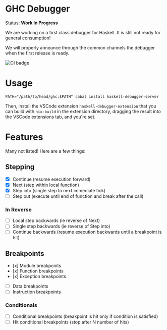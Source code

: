 # GHC Debugger

Status: **Work In Progress**

We are working on a first class debugger for Haskell.
It is still not ready for general consumption!

We will properly announce through the common channels the debugger when the
first release is ready.

![CI badge](https://github.com/well-typed/ghc-debugger/actions/workflows/debugger.yaml/badge.svg)

# Usage

```
PATH="/path/to/head/ghc:$PATH" cabal install haskell-debugger-server
```

Then, install the VSCode extension `haskell-debugger-extension` that you can
build with `nix-build` in the extension directory, dragging the result into the
VSCode extensions tab, and you're set.

# Features

Many not listed! Here are a few things:

## Stepping

- [x] Continue (resume execution forward)
- [x] Next (step within local function)
- [x] Step into (single step to next immediate tick)
- [ ] Step out (execute until end of function and break after the call)

### In Reverse

- [ ] Local step backwards (ie reverse of Next)
- [ ] Single step backwards (ie reverse of Step into)
- [ ] Continue backwards (resume execution backwards until a breakpoint is hit)

## Breakpoints

- [x] Module breakpoints
- [x] Function breakpoints
- [x] Exception breakpoints
- [ ] Data breakpoints
- [ ] Instruction breakpoints

### Conditionals
- [ ] Conditional breakpoints     (breakpoint is hit only if condition is satisfied)
- [ ] Hit conditional breakpoints (stop after N number of hits)
